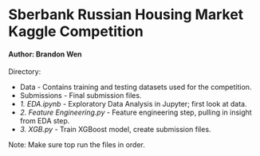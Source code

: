 # Sberbank Russian Housing Market Kaggle Competition
#### Author: Brandon Wen

Directory:
- Data - Contains training and testing datasets used for the competition.
- Submissions - Final submission files.
- _1. EDA.ipynb_ - Exploratory Data Analysis in Jupyter; first look at data.
- _2. Feature Engineering.py_ - Feature engineering step, pulling in insight from EDA step.
- _3. XGB.py_ - Train XGBoost model, create submission files.

Note: Make sure top run the files in order.